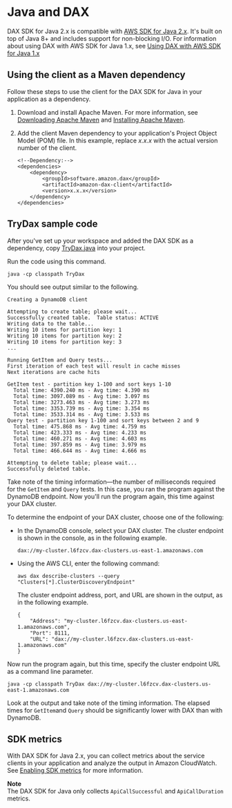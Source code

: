 # Java and DAX<a name="DAX.client.run-application-java"></a>

DAX SDK for Java 2\.x is compatible with [AWS SDK for Java 2\.x](https://docs.aws.amazon.com/sdk-for-java/latest/developer-guide/)\. It's built on top of Java 8\+ and includes support for non\-blocking I/O\. For information about using DAX with AWS SDK for Java 1\.x, see [Using DAX with AWS SDK for Java 1\.x](DAX.client.java-sdk-v1.md)

## Using the client as a Maven dependency<a name="DAX.client.run-application-java.maven"></a>

Follow these steps to use the client for the DAX SDK for Java in your application as a dependency\.

1. Download and install Apache Maven\. For more information, see [Downloading Apache Maven](https://maven.apache.org/download.cgi) and [Installing Apache Maven](https://maven.apache.org/install.html)\.

1. Add the client Maven dependency to your application's Project Object Model \(POM\) file\. In this example, replace *x\.x\.x* with the actual version number of the client\.

   ```
   <!--Dependency:-->
   <dependencies>
       <dependency>
           <groupId>software.amazon.dax</groupId>
           <artifactId>amazon-dax-client</artifactId>
           <version>x.x.x</version>
       </dependency>
   </dependencies>
   ```

## TryDax sample code<a name="DAX.client.run-application-java.sample"></a>

After you've set up your workspace and added the DAX SDK as a dependency, copy [TryDax\.java](DAX.client.TryDax.java.md) into your project\.

Run the code using this command\.

```
java -cp classpath TryDax
```

You should see output similar to the following\.

```
Creating a DynamoDB client

Attempting to create table; please wait...
Successfully created table.  Table status: ACTIVE
Writing data to the table...
Writing 10 items for partition key: 1
Writing 10 items for partition key: 2
Writing 10 items for partition key: 3
...

Running GetItem and Query tests...
First iteration of each test will result in cache misses
Next iterations are cache hits

GetItem test - partition key 1-100 and sort keys 1-10
  Total time: 4390.240 ms - Avg time: 4.390 ms
  Total time: 3097.089 ms - Avg time: 3.097 ms
  Total time: 3273.463 ms - Avg time: 3.273 ms
  Total time: 3353.739 ms - Avg time: 3.354 ms
  Total time: 3533.314 ms - Avg time: 3.533 ms
Query test - partition key 1-100 and sort keys between 2 and 9
  Total time: 475.868 ms - Avg time: 4.759 ms
  Total time: 423.333 ms - Avg time: 4.233 ms
  Total time: 460.271 ms - Avg time: 4.603 ms
  Total time: 397.859 ms - Avg time: 3.979 ms
  Total time: 466.644 ms - Avg time: 4.666 ms

Attempting to delete table; please wait...
Successfully deleted table.
```

Take note of the timing information—the number of milliseconds required for the `GetItem` and `Query` tests\. In this case, you ran the program against the DynamoDB endpoint\. Now you'll run the program again, this time against your DAX cluster\.

To determine the endpoint of your DAX cluster, choose one of the following:
+ In the DynamoDB console, select your DAX cluster\. The cluster endpoint is shown in the console, as in the following example\.

  ```
  dax://my-cluster.l6fzcv.dax-clusters.us-east-1.amazonaws.com
  ```
+ Using the AWS CLI, enter the following command:

  ```
  aws dax describe-clusters --query "Clusters[*].ClusterDiscoveryEndpoint"
  ```

  The cluster endpoint address, port, and URL are shown in the output, as in the following example\.

  ```
  {
      "Address": "my-cluster.l6fzcv.dax-clusters.us-east-1.amazonaws.com",
      "Port": 8111,
      "URL": "dax://my-cluster.l6fzcv.dax-clusters.us-east-1.amazonaws.com"
  }
  ```

Now run the program again, but this time, specify the cluster endpoint URL as a command line parameter\.

```
java -cp classpath TryDax dax://my-cluster.l6fzcv.dax-clusters.us-east-1.amazonaws.com
```

Look at the output and take note of the timing information\. The elapsed times for `GetItem`and `Query` should be significantly lower with DAX than with DynamoDB\.

## SDK metrics<a name="DAX.client.run-application-java.metrics"></a>

With DAX SDK for Java 2\.x, you can collect metrics about the service clients in your application and analyze the output in Amazon CloudWatch\. See [Enabling SDK metrics](https://docs.aws.amazon.com/sdk-for-java/latest/developer-guide/metrics.html) for more information\.

**Note**  
The DAX SDK for Java only collects `ApiCallSuccessful` and `ApiCallDuration` metrics\.